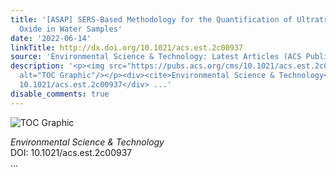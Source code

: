```yaml
---
title: '[ASAP] SERS-Based Methodology for the Quantification of Ultratrace Graphene
  Oxide in Water Samples'
date: '2022-06-14'
linkTitle: http://dx.doi.org/10.1021/acs.est.2c00937
source: 'Environmental Science & Technology: Latest Articles (ACS Publications)'
description: '<p><img src="https://pubs.acs.org/cms/10.1021/acs.est.2c00937/asset/images/medium/es2c00937_0008.gif"
  alt="TOC Graphic"/></p><div><cite>Environmental Science & Technology</cite></div><div>DOI:
  10.1021/acs.est.2c00937</div> ...'
disable_comments: true
---
```

<p><img src="https://pubs.acs.org/cms/10.1021/acs.est.2c00937/asset/images/medium/es2c00937_0008.gif" alt="TOC Graphic"/></p><div><cite>Environmental Science & Technology</cite></div><div>DOI: 10.1021/acs.est.2c00937</div> ...